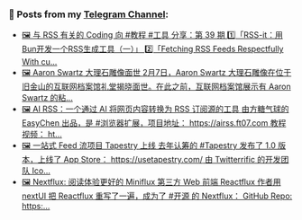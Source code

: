 ### 📰 Posts from my [Telegram Channel](https://t.me/s/aboutrss):
<!-- BLOG-POST-LIST:START -->
- [🖼 与 RSS 有关的 Coding 向 #教程 #工具 分享：第 39 期 1️⃣「RSS-it：用Bun开发一个RSS生成工具（一）」 2️⃣「Fetching RSS Feeds Respectfully With cu...](https://t.me/aboutrss/1501)
- [🖼 Aaron Swartz 大理石雕像面世 2月7日，Aaron Swartz 大理石雕像在位于旧金山的互联网档案馆礼堂揭晓面世。在此之前，互联网档案馆展示有 Aaron Swartz 的粘...](https://t.me/aboutrss/1500)
- [🖼 AI RSS：一个通过 AI 将网页内容转换为 RSS 订阅源的工具 由方糖气球的 EasyChen 出品，是 #浏览器扩展，项目地址： https://airss.ft07.com 教程视频： ht...](https://t.me/aboutrss/1499)
- [🖼 一站式 Feed 流项目 Tapestry 上线 去年认筹的 #Tapestry 发布了 1.0 版本，上线了 App Store： https://usetapestry.com/ 由 Twitterrific 的开发团队 Ico...](https://t.me/aboutrss/1498)
- [🖼 Nextflux: 阅读体验更好的 Miniflux 第三方 Web 前端 Reactflux 作者用 nextUI 把 Reactflux 重写了一遍，成为了 #开源 的 Nextflux： GitHub Repo: https:...](https://t.me/aboutrss/1497)
<!-- BLOG-POST-LIST:END -->

<!--
**AboutRSS/AboutRSS** is a ✨ _special_ ✨ repository because its `README.md` (this file) appears on your GitHub profile.

Here are some ideas to get you started:

- 🔭 I’m currently working on ...
- 🌱 I’m currently learning ...
- 👯 I’m looking to collaborate on ...
- 🤔 I’m looking for help with ...
- 💬 Ask me about ...
- 📫 How to reach me: ...
- 😄 Pronouns: ...
- ⚡ Fun fact: ...
-->
